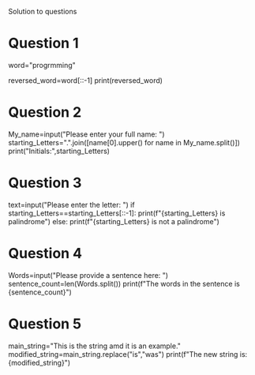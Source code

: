 Solution to questions

#   Question 1
word="progrmming"

reversed_word=word[::-1]
print(reversed_word)

#   Question 2
My_name=input("Please enter your full name: ")
starting_Letters=".".join([name[0].upper() for name in My_name.split()])
print("Initials:",starting_Letters)

#   Question 3

text=input("Please enter the letter: ")
if starting_Letters==starting_Letters[::-1]:
    print(f"{starting_Letters} is palindrome")
else:
    print(f"{starting_Letters} is not a palindrome")

#   Question 4

Words=input("Please provide a sentence here: ")
sentence_count=len(Words.split())
print(f"The words in the sentence is {sentence_count}")

#   Question 5

main_string="This is the string amd it is an example."
modified_string=main_string.replace("is","was")
print(f"The new string is:  {modified_string}")
